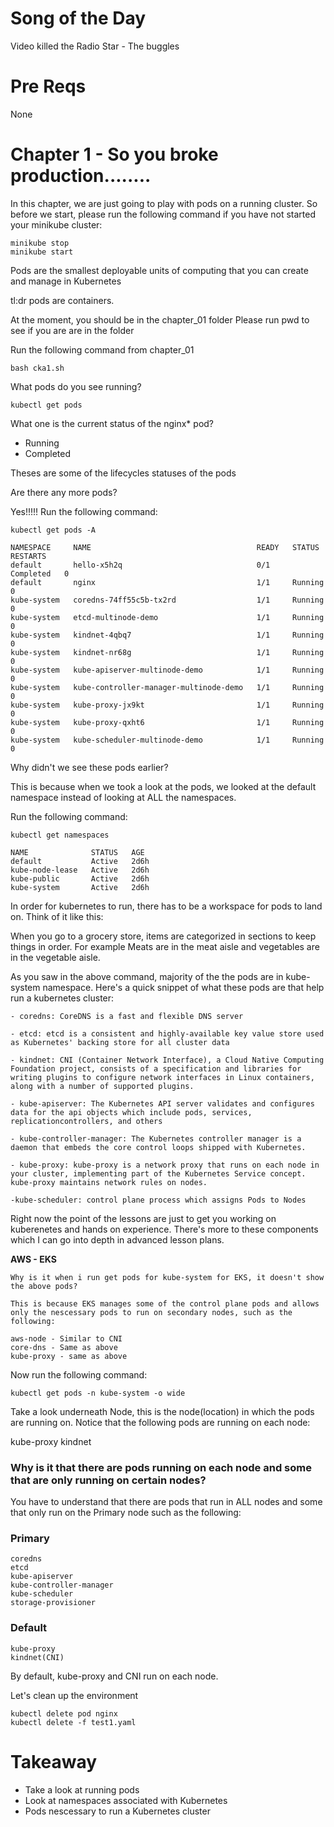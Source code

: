 # Song of the Day

Video killed the Radio Star - The buggles 

# Pre Reqs

None

# Chapter 1 - So you broke production........

In this chapter, we are just going to play with pods on a running cluster. So before we start, please run the following command if you have not started your minikube cluster:

    minikube stop 
    minikube start

Pods are the smallest deployable units of computing that you can create and manage in Kubernetes

tl:dr pods are containers.

At the moment, you should be in the chapter_01 folder Please run pwd to see if you are are in the folder

Run the following command from chapter_01

    bash cka1.sh

What pods do you see running?

    kubectl get pods 

What one is the current status of the nginx* pod?

- Running 
- Completed 

Theses are some of the lifecycles statuses of the pods 

Are there any more pods?

Yes!!!!! Run the following command:

    kubectl get pods -A

    NAMESPACE     NAME                                     READY   STATUS      RESTARTS  
    default       hello-x5h2q                              0/1     Completed   0          
    default       nginx                                    1/1     Running     0          
    kube-system   coredns-74ff55c5b-tx2rd                  1/1     Running     0           
    kube-system   etcd-multinode-demo                      1/1     Running     0           
    kube-system   kindnet-4qbq7                            1/1     Running     0           
    kube-system   kindnet-nr68g                            1/1     Running     0           
    kube-system   kube-apiserver-multinode-demo            1/1     Running     0           
    kube-system   kube-controller-manager-multinode-demo   1/1     Running     0           
    kube-system   kube-proxy-jx9kt                         1/1     Running     0           
    kube-system   kube-proxy-qxht6                         1/1     Running     0           
    kube-system   kube-scheduler-multinode-demo            1/1     Running     0         

Why didn't we see these pods earlier?

This is because when we took a look at the pods, we looked at the default namespace instead of looking at ALL the namespaces.

Run the following command:

    kubectl get namespaces

    NAME              STATUS   AGE
    default           Active   2d6h
    kube-node-lease   Active   2d6h
    kube-public       Active   2d6h
    kube-system       Active   2d6h

In order for kubernetes to run, there has to be a workspace for pods to land on. Think of it like this: 

When you go to a grocery store, items are categorized in sections to keep things in order. For example Meats are in the meat aisle and vegetables are in the vegetable aisle.
 
As you saw in the above command, majority of the the pods are in kube-system namespace. Here's a quick snippet of what these pods are that help run a kubernetes cluster:

    - coredns: CoreDNS is a fast and flexible DNS server
    
    - etcd: etcd is a consistent and highly-available key value store used as Kubernetes' backing store for all cluster data
    
    - kindnet: CNI (Container Network Interface), a Cloud Native Computing Foundation project, consists of a specification and libraries for writing plugins to configure network interfaces in Linux containers, along with a number of supported plugins.
    
    - kube-apiserver: The Kubernetes API server validates and configures data for the api objects which include pods, services, replicationcontrollers, and others
    
    - kube-controller-manager: The Kubernetes controller manager is a daemon that embeds the core control loops shipped with Kubernetes.
    
    - kube-proxy: kube-proxy is a network proxy that runs on each node in your cluster, implementing part of the Kubernetes Service concept. kube-proxy maintains network rules on nodes.
    
    -kube-scheduler: control plane process which assigns Pods to Nodes

Right now the point of the lessons are just to get you working on kuberenetes and hands on experience. There's more to these components which I can go into depth in advanced lesson plans.


**AWS - EKS**
    
    
    Why is it when i run get pods for kube-system for EKS, it doesn't show the above pods?

    This is because EKS manages some of the control plane pods and allows only the nescessary pods to run on secondary nodes, such as the following:

    aws-node - Similar to CNI
    core-dns - Same as above 
    kube-proxy - same as above

Now run the following command:

    kubectl get pods -n kube-system -o wide

Take a look underneath Node, this is the node(location) in which the pods are running on. Notice that the following pods are running on each node:

kube-proxy
kindnet

### **Why is it that there are pods running on each node and some that are only running on certain nodes?**

You have to understand that there are pods that run in ALL nodes and some that only run on the Primary node such as the following:

### Primary

    coredns 
    etcd 
    kube-apiserver
    kube-controller-manager
    kube-scheduler 
    storage-provisioner 

### Default 

    kube-proxy
    kindnet(CNI) 

By default, kube-proxy and CNI run on each node. 

Let's clean up the environment

    kubectl delete pod nginx
    kubectl delete -f test1.yaml 

# Takeaway

- Take a look at running pods
- Look at namespaces associated with Kubernetes
- Pods nescessary to run a Kubernetes cluster